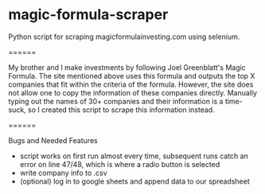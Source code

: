 # magic-formula-scraper

Python script for scraping magicformulainvesting.com using selenium.

======

My brother and I make investments by following Joel Greenblatt's Magic Formula.
The site mentioned above uses this formula and outputs the top X companies that fit within
the criteria of the formula. However, the site does not allow one to copy the information of
these companies directly. Manually typing out the names of 30+ companies and their information
is a time-suck, so I created this script to scrape this information instead.

======

Bugs and Needed Features
+ script works on first run almost every time, subsequent runs catch an error on line 47/48, which is where a radio button is selected
+ write company info to .csv
+ (optional) log in to google sheets and append data to our spreadsheet
